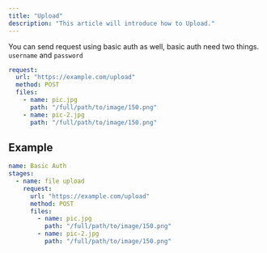 ```yaml
---
title: "Upload"
description: "This article will introduce how to Upload."
---
```


You can send request using basic auth as well, basic auth need two things.
`username` and `password`

```yaml
request:
  url: "https://example.com/upload"
  method: POST
  files:
    - name: pic.jpg
      path: "/full/path/to/image/150.png"
    - name: pic-2.jpg
      path: "/full/path/to/image/150.png"
```

## Example

```yaml
name: Basic Auth
stages:
  - name: file upload
    request:
      url: "https://example.com/upload"
      method: POST
      files:
        - name: pic.jpg
          path: "/full/path/to/image/150.png"
        - name: pic-2.jpg
          path: "/full/path/to/image/150.png"
```
